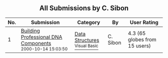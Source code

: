 ﻿<div align="center">

## All Submissions by C\. Sibon

</div>

No.  | Submission | Category | By   | User Rating
---- | ---------- | -------- | ---- | -----------
1 | [Building Professional DNA Components<br /><sup>2000-10-14 15:03:50</sup>](https://github.com/Planet-Source-Code/c-sibon-building-professional-dna-components__1-12051) | [Data Structures<br /><sup>Visual Basic</sup>](../ByCategory/data-structures__1-33.md) | C\. Sibon | 4.3 (65 globes from 15 users)
